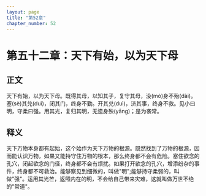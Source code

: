 ```yaml
---
layout: page
title: "第52章"
chapter_number: 52
---
```


# 第五十二章：天下有始，以为天下母

## 正文
天下有始，以为天下母。既得其母，以知其子，复守其母，没(mò)身不殆(dài)。塞(sè)其兑(duì)，闭其门，终身不勤。开其兑(duì)，济其事，终身不救。见小曰明，守柔曰强。用其光，复归其明，无遗身殃(yāng)；是为袭常。

## 释义
天下万物本身都有起始，这个始作为天下万物的根源。既然找到了万物的根源，因而能认识万物，如果又能持守住万物的根本，那么终身都不会有危险。塞住欲念的孔穴，闭起欲念的门径，终身都不会有烦扰。如果打开欲念的孔穴，增添纷杂的事件，终身都不可救治。能够察见到细微的，叫做"明";能够持守柔弱的，叫做"强"。运用其光芒，返照内在的明，不会给自己带来灾难，这就叫做万世不绝的"常道"。